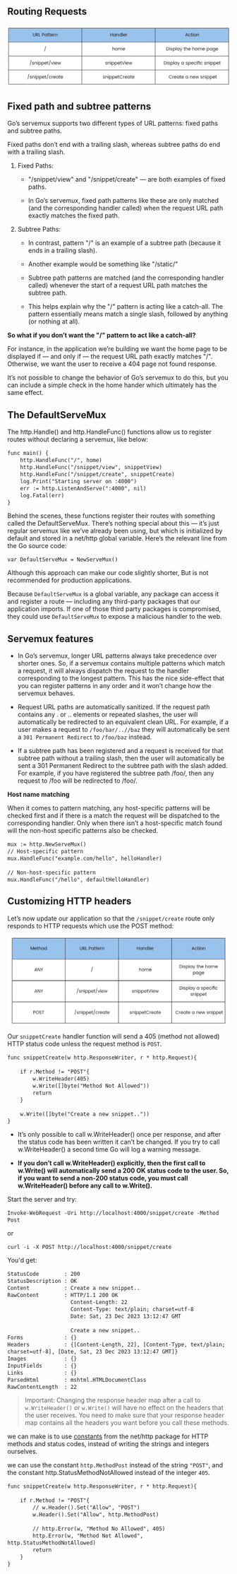 ## Routing Requests
<!-- ![Routing Requests](learnings/lesson1/assets/router1.jpg) -->

![Routing Requests](./assets/router1.jpg)

## Fixed path and subtree patterns

Go’s servemux supports two different types of URL patterns: fixed paths and subtree paths.

Fixed paths don’t end with a trailing slash, whereas subtree paths do end with a trailing slash.

1. Fixed Paths:
    - "/snippet/view" and "/snippet/create" — are both examples of fixed paths.

    - In Go’s servemux, fixed path patterns like these are only matched (and the
corresponding handler called) when the request URL path exactly matches the fixed path.

2. Subtree Paths:
    - In contrast, pattern "/" is an example of a subtree path (because it ends in a trailing
slash).

    - Another example would be something like "/static/"

    - Subtree path patterns are
matched (and the corresponding handler called) whenever the start of a request URL path
matches the subtree path.

    - This helps explain why the "/" pattern is acting like a catch-all. The pattern essentially means
match a single slash, followed by anything (or nothing at all).


**So what if you don’t want the "/" pattern to act like a catch-all?**

For instance, in the application we’re building we want the home page to be displayed if —
and only if — the request URL path exactly matches "/". Otherwise, we want the user to
receive a 404 page not found response.

It’s not possible to change the behavior of Go’s servemux to do this, but you can include a
simple check in the home hander which ultimately has the same effect.


## The DefaultServeMux

The http.Handle()
and http.HandleFunc() functions allow us to register routes without declaring a
servemux, like below:

```
func main() {
    http.HandleFunc("/", home)
    http.HandleFunc("/snippet/view", snippetView)
    http.HandleFunc("/snippet/create", snippetCreate)
    log.Print("Starting server on :4000")
    err := http.ListenAndServe(":4000", nil)
    log.Fatal(err)
}
```


Behind the scenes, these functions register their routes with something called the
DefaultServeMux. There’s nothing special about this — it’s just regular servemux like we’ve
already been using, but which is initialized by default and stored in a net/http global
variable. Here’s the relevant line from the Go source code:

```
var DefaultServeMux = NewServeMux()
```

Although this approach can make our code slightly shorter, But is not recommended for
production applications.

Because ```DefaultServeMux``` is a global variable, any package can access it and register a route
— including any third-party packages that our application imports. If one of those third party packages is compromised, they could use ```DefaultServeMux``` to expose a malicious
handler to the web.


## Servemux features

- In Go’s servemux, longer URL patterns always take precedence over shorter ones. So, if a
servemux contains multiple patterns which match a request, it will always dispatch the
request to the handler corresponding to the longest pattern. This has the nice side-effect
that you can register patterns in any order and it won’t change how the servemux behaves.

- Request URL paths are automatically sanitized. If the request path contains any . or ..
elements or repeated slashes, the user will automatically be redirected to an equivalent
clean URL. For example, if a user makes a request to ```/foo/bar/..//baz``` they will
automatically be sent a ```301 Permanent Redirect``` to ```/foo/baz``` instead.

- If a subtree path has been registered and a request is received for that subtree path
without a trailing slash, then the user will automatically be sent a 301 Permanent Redirect
to the subtree path with the slash added. For example, if you have registered the subtree
path /foo/, then any request to /foo will be redirected to /foo/.


**Host name matching**

When it comes to pattern matching, any host-specific patterns will be checked first and if
there is a match the request will be dispatched to the corresponding handler. Only when
there isn’t a host-specific match found will the non-host specific patterns also be checked.
```
mux := http.NewServeMux()
// Host-specific pattern
mux.HandleFunc("example.com/hello", helloHandler)

// Non-host-specific pattern
mux.HandleFunc("/hello", defaultHelloHandler)
```

## Customizing HTTP headers

Let’s now update our application so that the ```/snippet/create``` route only responds to HTTP
requests which use the POST method:

![Customizing HTTP headers](./assets/router2.jpg)

Our ```snippetCreate``` handler function will send a 405 (method
not allowed) HTTP status code unless the request method is ```POST```.

```
func snippetCreate(w http.ResponseWriter, r * http.Request){
	
	if r.Method != "POST"{
		w.WriteHeader(405)
		w.Write([]byte("Method Not Allowed"))
		return
	}
	 
	w.Write([]byte("Create a new snippet.."))
}
```
- It’s only possible to call w.WriteHeader() once per response, and after the status code has
been written it can’t be changed. If you try to call w.WriteHeader() a second time Go will
log a warning message.

- **If you don’t call w.WriteHeader() explicitly, then the first call to w.Write() will
automatically send a 200 OK status code to the user. So, if you want to send a non-200
status code, you must call w.WriteHeader() before any call to w.Write().**

Start the server and try:

```
Invoke-WebRequest -Uri http://localhost:4000/snippet/create -Method Post
```
or
```
curl -i -X POST http://localhost:4000/snippet/create
```

You'd get:

```
StatusCode        : 200                                                                                                              
StatusDescription : OK                                                                                                               
Content           : Create a new snippet..
RawContent        : HTTP/1.1 200 OK
                    Content-Length: 22
                    Content-Type: text/plain; charset=utf-8
                    Date: Sat, 23 Dec 2023 13:12:47 GMT

                    Create a new snippet..
Forms             : {}
Headers           : {[Content-Length, 22], [Content-Type, text/plain; charset=utf-8], [Date, Sat, 23 Dec 2023 13:12:47 GMT]}
Images            : {}
InputFields       : {}
Links             : {}
ParsedHtml        : mshtml.HTMLDocumentClass
RawContentLength  : 22

```

> Important: Changing the response header map after a call to ```w.WriteHeader()``` or
```w.Write()``` will have no effect on the headers that the user receives. You need to make
sure that your response header map contains all the headers you want before you call
these methods.


we can make is to use [constants](https://pkg.go.dev/net/http#pkg-constants) from the net/http package for HTTP
methods and status codes, instead of writing the strings and integers ourselves.

we can use the constant ```http.MethodPost``` instead of the string ```"POST"```, and the
constant http.StatusMethodNotAllowed instead of the integer ```405```.

```
func snippetCreate(w http.ResponseWriter, r * http.Request){

	if r.Method != "POST"{
		// w.Header().Set("Allow", "POST")
		w.Header().Set("Allow", http.MethodPost)
		
		// http.Error(w, "Method No Allowed", 405)
		http.Error(w, "Method Not Allowed", http.StatusMethodNotAllowed)
		return
	}
}
```